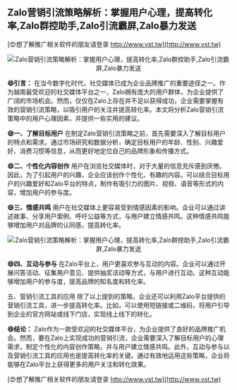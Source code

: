 ## **Zalo营销引流策略解析：掌握用户心理，提高转化率,Zalo群控助手,Zalo引流霸屏,Zalo暴力发送**

[😍想了解推广相关软件的朋友请登录 http://www.vst.tw](http://www.vst.tw)

 <center><img src="https://vst.tw/MP4/tuiguang/png/1.png" alt="Zalo营销引流策略解析：掌握用户心理，提高转化率,Zalo群控助手,Zalo引流霸屏,Zalo暴力发送"></center>

**😄引言：**
在当今数字化时代，社交媒体已成为企业品牌推广的重要途径之一。作为越南最受欢迎的社交媒体平台之一，Zalo拥有庞大的用户群体，为企业提供了广阔的市场机会。然而，仅仅在Zalo上存在并不足以获得成功，企业需要掌握有效的营销引流策略，以吸引用户的关注并提高转化率。本文将分析Zalo营销引流策略中的用户心理因素，并提供一些实用的建议。

**😄一、了解目标用户**
在制定Zalo营销引流策略之前，首先需要深入了解目标用户的特点和需求。通过市场研究和数据分析，确定目标用户的年龄、性别、兴趣爱好、消费习惯等信息，从而更好地定位自己的品牌形象和传播方式。

**😄二、个性化内容创作**
用户在浏览社交媒体时，对于大量的信息充斥感到厌倦。因此，为了引起用户的兴趣，企业应该创作个性化、有趣的内容。可以结合目标用户的兴趣爱好和Zalo平台的特点，制作有吸引力的图片、视频、语音等形式的内容，增加用户的参与度。

**😄三、情感共鸣**
用户在社交媒体上更容易受到情感因素的影响。企业可以通过讲述故事、分享用户案例、呼吁公益等方式，与用户建立情感共鸣。这种情感共鸣能够增加用户对品牌的认同感，提高转化率。

 <center><img src="https://vst.tw/MP4/tuiguang/png/2.png" alt="Zalo营销引流策略解析：掌握用户心理，提高转化率,Zalo群控助手,Zalo引流霸屏,Zalo暴力发送"></center>

**😄四、互动与参与**
在Zalo平台上，用户更喜欢参与互动的内容。企业可以通过开展问答活动、征集用户意见、提供抽奖活动等方式，与用户进行互动。这种互动能够增加用户的参与度，提高品牌的知名度和转化率。

五、营销引流工具的应用
除了以上提到的策略，企业还可以利用Zalo平台提供的营销引流工具，进一步提高转化率。比如，可以使用短链接或二维码，将用户引导到企业的官方网站或线下门店，实现线上线下的转化。

**😄结论：**
Zalo作为一款受欢迎的社交媒体平台，为企业提供了良好的品牌推广机会。然而，要在Zalo上实现成功的营销引流，企业需要深入了解目标用户的心理需求，制定个性化的内容创作策略，并与用户建立情感共鸣。此外，互动与参与以及营销引流工具的应用也是提高转化率的关键。通过有效地运用这些策略，企业将能够在Zalo平台上获得更多的用户关注和转化效果。

[😍想了解推广相关软件的朋友请登录 http://www.vst.tw](http://www.vst.tw)



